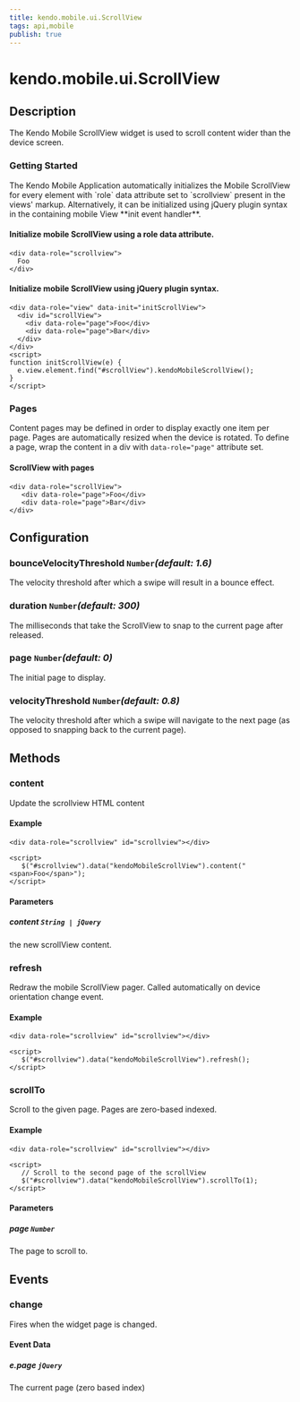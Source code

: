 ```yaml
---
title: kendo.mobile.ui.ScrollView
tags: api,mobile
publish: true
---
```


# kendo.mobile.ui.ScrollView

## Description



The Kendo Mobile ScrollView widget is used to scroll content wider than the device screen.

### Getting Started

<p>The Kendo Mobile Application automatically initializes the Mobile ScrollView for every element with `role` data attribute set to `scrollview` present in the views' markup.
Alternatively, it can be initialized using jQuery plugin syntax in the containing mobile View **init event handler**.

#### Initialize mobile ScrollView using a role data attribute.

    <div data-role="scrollview">
      Foo
    </div>

#### Initialize mobile ScrollView using jQuery plugin syntax.

    <div data-role="view" data-init="initScrollView">
      <div id="scrollView">
        <div data-role="page">Foo</div>
        <div data-role="page">Bar</div>
      </div>
    </div>
    <script>
    function initScrollView(e) {
      e.view.element.find("#scrollView").kendoMobileScrollView();
    }
    </script>

### Pages

Content pages may be defined in order to display exactly one item per page. Pages are automatically resized
when the device is rotated. To define a page, wrap the content in a div with `data-role="page"` attribute set.

#### ScrollView with pages

    <div data-role="scrollView">
       <div data-role="page">Foo</div>
       <div data-role="page">Bar</div>
    </div>

## Configuration

### bounceVelocityThreshold `Number`*(default: 1.6)*

 The velocity threshold after which a swipe will result in a bounce effect.

### duration `Number`*(default: 300)*

 The milliseconds that take the ScrollView to snap to the current page after released.

### page `Number`*(default: 0)*

 The initial page to display.

### velocityThreshold `Number`*(default: 0.8)*

 The velocity threshold after which a swipe will navigate to the next page (as opposed to snapping back to the current page).

## Methods

### content

Update the scrollview HTML content

#### Example

    <div data-role="scrollview" id="scrollview"></div>
    
    <script>
       $("#scrollview").data("kendoMobileScrollView").content("<span>Foo</span>");
    </script>

#### Parameters

##### content `String | jQuery`

the new scrollView content.

### refresh

Redraw the mobile ScrollView pager. Called automatically on device orientation change event.

#### Example

    <div data-role="scrollview" id="scrollview"></div>
    
    <script>
       $("#scrollview").data("kendoMobileScrollView").refresh();
    </script>

### scrollTo

Scroll to the given page. Pages are zero-based indexed.

#### Example

    <div data-role="scrollview" id="scrollview"></div>
    
    <script>
       // Scroll to the second page of the scrollView
       $("#scrollview").data("kendoMobileScrollView").scrollTo(1);
    </script>

#### Parameters

##### page `Number`

The page to scroll to.

## Events

### change

Fires when the widget page is changed.

#### Event Data

##### e.page `jQuery`

The current page (zero based index)
